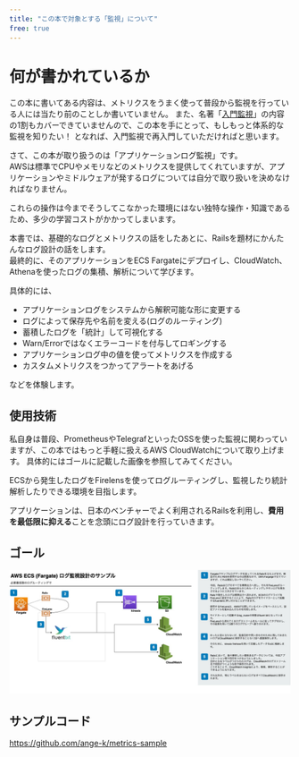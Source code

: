 ```yaml
---
title: "この本で対象とする「監視」について"
free: true
---
```

# 何が書かれているか
この本に書いてある内容は、メトリクスをうまく使って普段から監視を行っている人には当たり前のことしか書いていません。
また、名著「[入門監視](https://amzn.to/3C8m4Sn)」の内容の1割もカバーできていませんので、この本を手にとって、もしもっと体系的な監視を知りたい！ となれば、入門監視で再入門していただければと思います。

さて、この本が取り扱うのは「アプリケーションログ監視」です。  
AWSは標準でCPUやメモリなどのメトリクスを提供してくれていますが、アプリケーションやミドルウェアが発するログについては自分で取り扱いを決めなければなりません。

これらの操作は今までそうしてこなかった環境にはない独特な操作・知識であるため、多少の学習コストがかかってしまいます。

本書では、基礎的なログとメトリクスの話をしたあとに、Railsを題材にかんたんなログ設計の話をします。  
最終的に、そのアプリケーションをECS Fargateにデプロイし、CloudWatch、Athenaを使ったログの集積、解析について学びます。

具体的には、
- アプリケーションログをシステムから解釈可能な形に変更する
- ログによって保存先や名前を変える(ログのルーティング)
- 蓄積したログを「統計」して可視化する
- Warn/Errorではなくエラーコードを付与してロギングする
- アプリケーションログ中の値を使ってメトリクスを作成する
- カスタムメトリクスをつかってアラートをあげる

などを体験します。

## 使用技術
私自身は普段、PrometheusやTelegrafといったOSSを使った監視に関わっていますが、この本ではもっと手軽に扱えるAWS CloudWatchについて取り上げます。
具体的にはゴールに記載した画像を参照してみてください。

ECSから発生したログをFirelensを使ってログルーティングし、監視したり統計解析したりできる環境を目指します。

アプリケーションは、日本のベンチャーでよく利用されるRailsを利用し、**費用を最低限に抑える**ことを念頭にログ設計を行っていきます。

## ゴール
![](/images/metrics/metric-sample.jpg)

## サンプルコード
https://github.com/ange-k/metrics-sample
